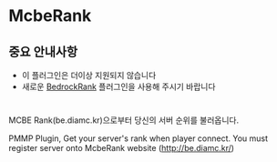 # McbeRank

## 중요 안내사항

- 이 플러그인은 더이상 지원되지 않습니다
- 새로운 [BedrockRank](https://github.com/twk1024/BedrockRank/) 플러그인을 사용해 주시기 바랍니다


#

MCBE Rank(be.diamc.kr)으로부터 당신의 서버 순위를 불러옵니다.

PMMP Plugin, Get your server's rank when player connect.
You must register server onto McbeRank website (http://be.diamc.kr/)
